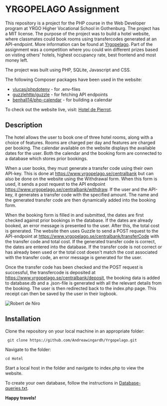 # YRGOPELAGO Assignment

This repository is a project for the PHP course in the Web Developer program at YRGO Higher Vocational School in Gothenburg. The project has a MIT license. The purpose of the project was to build a hotel website, where classmates could book rooms using transfercodes generated at an API-endpoint. More information can be found at [Yrgopelago](https://www.yrgopelago.se/). Part of the assignment was a competition where you could win different prizes based on visting others' hotels, highest occupancy rate, best frontend and most money left.

The project was built using PHP, SQLite, Javascript and CSS.

The following Composer packages have been used in the website:

- [vlucas/phpdotenv](https://github.com/vlucas/phpdotenv) - for .env-files
- [guzzlehttp/guzzle](https://github.com/guzzle/guzzle) - for fetching API endpoints
- [benhall14/php-calendar](https://github.com/benhall14/php-calendar) - for building a calendar

To check out the website live, visit: [Hotel de Pierrot](https://andreawingardh.se/clown-island).

## Description

The hotel allows the user to book one of three hotel rooms, along with a choice of features. Rooms are charged per day and features are charged per booking. The calendar available on the website displays the available dates for the user. Both the calendar and the booking form are connected to a database which stores prior bookings.

When a user books, they must generate a transfer code using their own API-key. This is done at https://www.yrgopelago.se/centralbank but can also be done on the website using the Withdrawal form. When this form is used, it sends a post request to the API endpoint https://www.yrgopelago.se/centralbank/withdraw. If the user and the API-key, it generates a transfer code with the specified amount. The name and the generated transfer code are then dynamically added into the booking form.

When the booking form is filled in and submitted, the dates are first checked against prior bookings in the database. If the dates are already booked, an error message is presented to the user. After this, the total cost is generated. The website then uses Guzzle to send a POST request to the API-endpoint at https://www.yrgopelago.se/centralbank/transferCode with the transfer code and total cost. If the generated transfer code is correct, the dates are entered into the database. If the transfer code is not correct or has already been used or the total cost doesn't match the cost associated with the transfer code, an error message is generated for the user.

Once the transfer code has been checked and the POST request is successful, the transfercode is deposited at https://www.yrgopelago.se/centralbank/deposit, the booking data is added to database.db and a .json-file is generated with all the relevant details from the booking. The user is then redirected back to the index.php page. This receipt can then be saved by the user in their logbook.

![Robert de Niro](https://i.giphy.com/media/v1.Y2lkPTc5MGI3NjExbTV2cW8xOHJyZTgzdXVocTZmbXdsM3NyNXplNDVxcWd5azhvNWNzNiZlcD12MV9pbnRlcm5hbF9naWZfYnlfaWQmY3Q9Zw/LD7LJhWI2u1lqf5oUD/giphy.gif)

## Installation

Clone the repository on your local machine in an appropriate folder:

```
 git clone https://github.com/Andreawingardh/Yrgopelago.git
```

Navigate to the folder:

```
cd Hotel
```

Start a local host in the folder and navigate to index.php to view the website.

To create your own database, follow the instructions in [Database-queries.txt](/app/database/database-queries.txt).

**Happy travels!**
